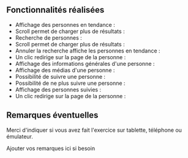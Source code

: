 ## Fonctionnalités réalisées

* Affichage des personnes en tendance : 
* Scroll permet de charger plus de résultats : 
* Recherche de personnes :
* Scroll permet de charger plus de résultats : 
* Annuler la recherche affiche les personnes en tendance : 
* Un clic redirige sur la page de la personne :
* Affichage des informations générales d'une personne : 
* Affichage des médias d'une personne : 
* Possibilité de suivre une personne : 
* Possibilité de ne plus suivre une personne : 
* Affichage des personnes suivies :
* Un clic redirige sur la page de la personne :


## Remarques éventuelles

Merci d'indiquer si vous avez fait l'exercice sur tablette, téléphone ou émulateur. 

Ajouter vos remarques ici si besoin
